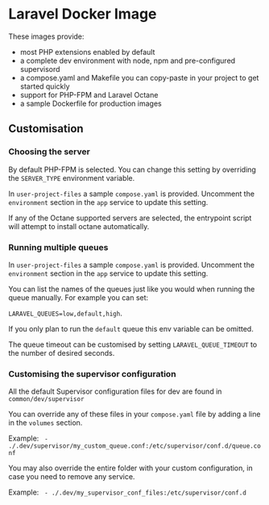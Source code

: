 # Laravel Docker Image

These images provide:
- most PHP extensions enabled by default
- a complete dev environment with node, npm and pre-configured supervisord
- a compose.yaml and Makefile you can copy-paste in your project to get started quickly
- support for PHP-FPM and Laravel Octane
- a sample Dockerfile for production images

## Customisation

### Choosing the server
By default PHP-FPM is selected. 
You can change this setting by overriding the `SERVER_TYPE` environment variable.

In `user-project-files` a sample `compose.yaml` is provided. Uncomment the `environment` section in the `app` service to update this setting.

If any of the Octane supported servers are selected, the entrypoint script will attempt to install octane automatically.

### Running multiple queues

In `user-project-files` a sample `compose.yaml` is provided. Uncomment the `environment` section in the `app` service to update this setting.

You can list the names of the queues just like you would when running the queue manually. For example you can set:

`LARAVEL_QUEUES=low,default,high`.

If you only plan to run the `default` queue this env variable can be omitted.

The queue timeout can be customised by setting `LARAVEL_QUEUE_TIMEOUT` to the number of desired seconds.

### Customising the supervisor configuration

All the default Supervisor configuration files for dev are found in `common/dev/supervisor`

You can override any of these files in your `compose.yaml` file by
adding a line in the `volumes` section.

Example: ` - ./.dev/supervisor/my_custom_queue.conf:/etc/supervisor/conf.d/queue.conf`

You may also override the entire folder with your custom configuration, in case you need to remove any service.

Example: ` - ./.dev/my_supervisor_conf_files:/etc/supervisor/conf.d`



